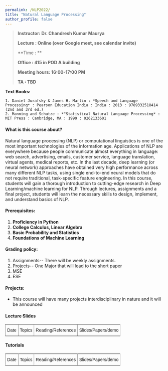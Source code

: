 ```yaml
---
permalink: /NLP2022/
title: "Natural Language Processing"
author_profile: false
---
```


>**Instructor:    Dr. Chandresh Kumar Maurya**
>
>**Lecture     :   Online (over Google meet, see calendar invite)**        
>
>**Time         : **
>
>**Office       :    415 in POD A building** 
>
>**Meeting hours: 16:00-17:00  PM**  
>
>**TA			:  TBD**

  **Text Books:**

    1. Daniel Jurafsky & James H. Martin : *Speech and Language Processing* : Pearson Education India : India : 2013 : 9789332518414  (2nd and 3rd ed.)
    2. Manning and Schutze : *"Statistical Natural Language Processing* : MIT Press : Cambridge, MA : 1999 : 0262133601

#### What is this course about?

Natural language processing (NLP) or computational linguistics is one of the most important technologies of the information age. Applications of NLP are everywhere because people communicate almost everything in language: web search, advertising, emails, customer service, language translation, virtual agents, medical reports, etc. In the last decade, deep learning (or neural network) approaches have obtained very high performance across many different NLP tasks, using single end-to-end neural models that do not require traditional, task-specific feature engineering. In this course, students will gain a thorough introduction to cutting-edge research in Deep Learning/machine learning for NLP. Through lectures, assignments and a final project, students will learn the necessary skills to design, implement, and understand basics of NLP.

#### Prerequisites:

1. **Proficiency in Python** 
2. **College Calculus, Linear Algebra**
3. **Basic Probability and Statistics** 
4. **Foundations of Machine Learning** 



#### Grading policy:

1. Assignments-- There will be weekly assignments. 
2. Projects-- One Major that will lead to the short paper
3. MSE
4. ESE





#### Projects:

- This course will have many projects interdisciplinary in nature and it will be announced 

#### Lecture Slides

<style type="text/css">
.tg  {border-collapse:collapse;border-spacing:0;}
.tg td{font-family:Arial, sans-serif;font-size:14px;padding:10px 5px;border-style:solid;border-width:1px;overflow:hidden;word-break:normal;border-color:black;}
.tg th{font-family:Arial, sans-serif;font-size:14px;font-weight:normal;padding:10px 5px;border-style:solid;border-width:1px;overflow:hidden;word-break:normal;border-color:black;}
.tg .tg-0pky{border-color:inherit;text-align:left;vertical-align:top}
</style>
<table class="tg">
  <tr>
    <th class="tg-0pky">Date</th>
    <th class="tg-0pky">Topics</th>
    <th class="tg-0pky">Reading/References</th>
    <th class="tg-0pky">Slides/Papers/demo</th>
    </tr>
</table>




#### Tutorials

<style type="text/css">
.tg  {border-collapse:collapse;border-spacing:0;}
.tg td{font-family:Arial, sans-serif;font-size:14px;padding:10px 5px;border-style:solid;border-width:1px;overflow:hidden;word-break:normal;border-color:black;}
.tg th{font-family:Arial, sans-serif;font-size:14px;font-weight:normal;padding:10px 5px;border-style:solid;border-width:1px;overflow:hidden;word-break:normal;border-color:black;}
.tg .tg-0pky{border-color:inherit;text-align:left;vertical-align:top}
</style>
<table class="tg">
  <tr>
    <th class="tg-0pky">Date</th>
    <th class="tg-0pky">Topics</th>
    <th class="tg-0pky">Reading/References</th>
    <th class="tg-0pky">Slides/Papers/demo</th>
  </tr>
</table>


























